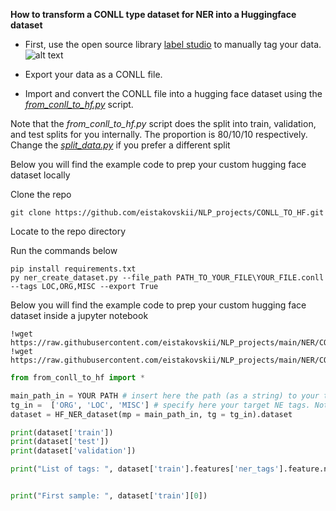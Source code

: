 **How to transform a CONLL type dataset for NER into a Huggingface dataset**

* First, use the open source library [label studio](https://labelstud.io/) to manually tag your data.
![alt text](https://github.com/eistakovskii/NLP_projects/blob/main/NER/CONLL_TO_HF/label_studio_ex.png)

* Export your data as a CONLL file.

* Import and convert the CONLL file into a hugging face dataset using the [*from_conll_to_hf.py*](https://github.com/eistakovskii/NLP_projects/blob/main/NER/CONLL_TO_HF/from_conll_to_hf.py) script.

Note that the *from_conll_to_hf.py* script does the split into train, validation, and test splits for you internally. The proportion is 80/10/10 respectively.
Change the [*split_data.py*](https://github.com/eistakovskii/NLP_projects/blob/main/NER/CONLL_TO_HF/split_data.py) if you prefer a different split

Below you will find the example code to prep your custom hugging face dataset locally

  Clone the repo
  ``` shell
  git clone https://github.com/eistakovskii/NLP_projects/CONLL_TO_HF.git
  ```
  Locate to the repo directory
  
  Run the commands below
  ``` shell
  pip install requirements.txt
  py ner_create_dataset.py --file_path PATH_TO_YOUR_FILE\YOUR_FILE.conll --tags LOC,ORG,MISC --export True

  ```
Below you will find the example code to prep your custom hugging face dataset inside a jupyter notebook

  ```
  !wget https://raw.githubusercontent.com/eistakovskii/NLP_projects/main/NER/CONLL_TO_HF/from_conll_to_hf.py
  !wget https://raw.githubusercontent.com/eistakovskii/NLP_projects/main/NER/CONLL_TO_HF/split_data.py
  ```

  ```python
  from from_conll_to_hf import *

  main_path_in = YOUR PATH # insert here the path (as a string) to your txt file
  tg_in =  ['ORG', 'LOC', 'MISC'] # specify here your target NE tags. Note that they will be converted into the BIO format and the tag 'O' will be added by default
  dataset = HF_NER_dataset(mp = main_path_in, tg = tg_in).dataset

  print(dataset['train'])
  print(dataset['test'])
  print(dataset['validation'])

  print("List of tags: ", dataset['train'].features['ner_tags'].feature.names)


  print("First sample: ", dataset['train'][0])

  ```


